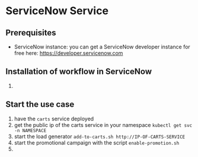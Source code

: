 # ServiceNow Service

## Prerequisites
- ServiceNow instance: you can get a ServiceNow developer instance for free here: https://developer.servicenow.com 

## Installation of workflow in ServiceNow

1. 


## Start the use case

1. have the `carts` service deployed
1. get the public ip of the carts service in your namespace `kubectl get svc -n NAMESPACE`
1. start the load generator `add-to-carts.sh http://IP-OF-CARTS-SERVICE` 
1. start the promotional campaign with the script `enable-promotion.sh` 
1. 

